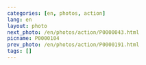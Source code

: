 ```yaml
---
categories: [en, photos, action]
lang: en
layout: photo
next_photo: /en/photos/action/P0000043.html
picname: P0000104
prev_photo: /en/photos/action/P0000191.html
tags: []
---
```

